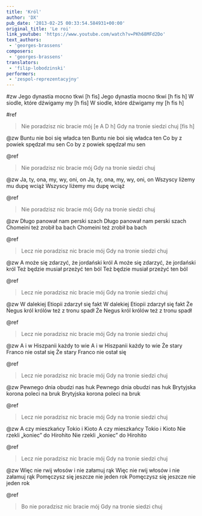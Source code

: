 ```yaml
---
title: 'Król'
author: 'DX'
pub_date: '2013-02-25 00:33:54.584931+00:00'
original_title: 'Le roi'
link_youtube: 'https://www.youtube.com/watch?v=PKh68MFd2Do'
text_authors:
 - 'georges-brassens'
composers:
 - 'georges-brassens'
translators:
 - 'filip-lobodzinski'
performers:
 - 'zespol-reprezentacyjny'
---
```


#zw
Jego dynastia mocno tkwi [h fis]
Jego dynastia mocno tkwi [h fis h]
W siodle, które dźwigamy my [h fis]
W siodle, które dźwigamy my [h fis h]

#ref
>Nie poradzisz nic bracie mój [e A D h]
>Gdy na tronie siedzi chuj [fis h]

@zw
Buntu nie boi się władca ten
Buntu nie boi się władca ten
Co by z powiek spędzał mu sen
Co by z powiek spędzał mu sen

@ref
>Nie poradzisz nic bracie mój
>Gdy na tronie siedzi chuj

@zw
Ja, ty, ona, my, wy, oni, on
Ja, ty, ona, my, wy, oni, on
Wszyscy liżemy mu dupę wciąż
Wszyscy liżemy mu dupę wciąż

@ref
>Nie poradzisz nic bracie mój
>Gdy na tronie siedzi chuj

@zw
Długo panował nam perski szach
Długo panował nam perski szach
Chomeini też zrobił ba bach
Chomeini też zrobił ba bach

@ref
>Lecz nie poradzisz nic bracie mój
>Gdy na tronie siedzi chuj

@zw
A może się zdarzyć, że jordański król
A może się zdarzyć, że jordański król
Też będzie musiał przeżyć ten ból
Też będzie musiał przeżyć ten ból

@ref
>Lecz nie poradzisz nic bracie mój
>Gdy na tronie siedzi chuj

@zw
W dalekiej Etiopii zdarzył się fakt
W dalekiej Etiopii zdarzył się fakt
Że Negus król królów też z tronu spadł
Że Negus król królów też z tronu spadł

@ref
>Lecz nie poradzisz nic bracie mój
>Gdy na tronie siedzi chuj

@zw
A i w Hiszpanii każdy to wie
A i w Hiszpanii każdy to wie
Że stary Franco nie ostał się
Że stary Franco nie ostał się

@ref
>Lecz nie poradzisz nic bracie mój
>Gdy na tronie siedzi chuj

@zw
Pewnego dnia obudzi nas huk
Pewnego dnia obudzi nas huk
Brytyjska korona poleci na bruk
Brytyjska korona poleci na bruk

@ref
>Lecz nie poradzisz nic bracie mój
>Gdy na tronie siedzi chuj

@zw
A czy mieszkańcy Tokio i Kioto
A czy mieszkańcy Tokio i Kioto
Nie rzekli „koniec” do Hirohito
Nie rzekli „koniec” do Hirohito

@ref
>Lecz nie poradzisz nic bracie mój
>Gdy na tronie siedzi chuj

@zw
Więc nie rwij włosów i nie załamuj rąk
Więc nie rwij włosów i nie załamuj rąk
Pomęczysz się jeszcze nie jeden rok
Pomęczysz się jeszcze nie jeden rok

@ref
>Bo nie poradzisz nic bracie mój
>Gdy na tronie siedzi chuj